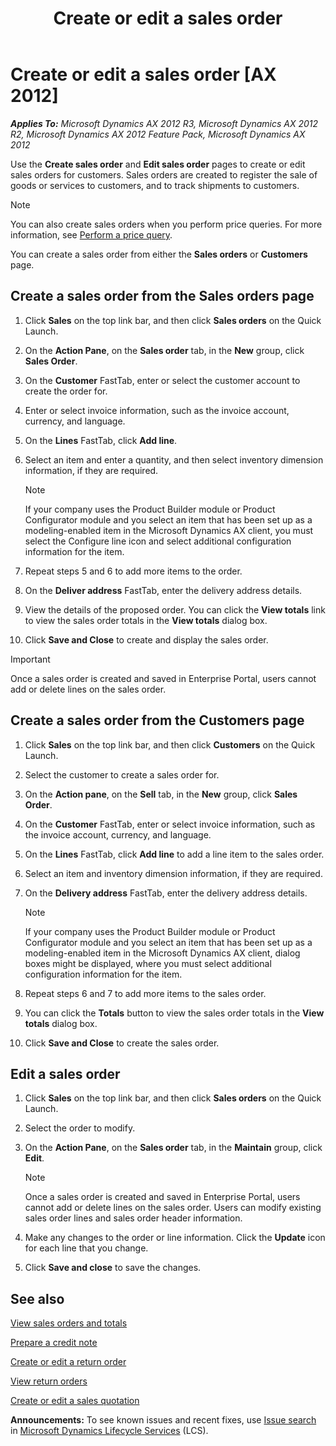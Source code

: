 ﻿---
title: Create or edit a sales order
TOCTitle: Create or edit a sales order
ms:assetid: 9c48ad87-66d4-43a2-945c-8f78de33035c
ms:mtpsurl: https://technet.microsoft.com/en-us/library/Hh271608(v=AX.60)
ms:contentKeyID: 36384240
ms.date: 04/18/2014
mtps_version: v=AX.60
f1_keywords:
- EPPBAConfigurator
- EPPCConfigurator
- EPPCTemplateConfiguration
- EPSalesTableCreate
- EPSalesTableEdit
---

# Create or edit a sales order [AX 2012]


_**Applies To:** Microsoft Dynamics AX 2012 R3, Microsoft Dynamics AX 2012 R2, Microsoft Dynamics AX 2012 Feature Pack, Microsoft Dynamics AX 2012_

Use the **Create sales order** and **Edit sales order** pages to create or edit sales orders for customers. Sales orders are created to register the sale of goods or services to customers, and to track shipments to customers.


> [!NOTE]
> <P>You can also create sales orders when you perform price queries. For more information, see <A href="perform-a-price-query.md">Perform a price query</A>.</P>



You can create a sales order from either the **Sales orders** or **Customers** page.

## Create a sales order from the Sales orders page

1.  Click **Sales** on the top link bar, and then click **Sales orders** on the Quick Launch.

2.  On the **Action Pane**, on the **Sales order** tab, in the **New** group, click **Sales Order**.

3.  On the **Customer** FastTab, enter or select the customer account to create the order for.

4.  Enter or select invoice information, such as the invoice account, currency, and language.

5.  On the **Lines** FastTab, click **Add line**.

6.  Select an item and enter a quantity, and then select inventory dimension information, if they are required.
    

    > [!NOTE]
    > <P>If your company uses the Product Builder module or Product Configurator module and you select an item that has been set up as a modeling-enabled item in the Microsoft Dynamics AX client, you must select the Configure line icon and select additional configuration information for the item.</P>



7.  Repeat steps 5 and 6 to add more items to the order.

8.  On the **Deliver address** FastTab, enter the delivery address details.

9.  View the details of the proposed order. You can click the **View totals** link to view the sales order totals in the **View totals** dialog box.

10. Click **Save and Close** to create and display the sales order.


> [!IMPORTANT]
> <P>Once a sales order is created and saved in Enterprise Portal, users cannot add or delete lines on the sales order.</P>



## Create a sales order from the Customers page

1.  Click **Sales** on the top link bar, and then click **Customers** on the Quick Launch.

2.  Select the customer to create a sales order for.

3.  On the **Action pane**, on the **Sell** tab, in the **New** group, click **Sales Order**.

4.  On the **Customer** FastTab, enter or select invoice information, such as the invoice account, currency, and language.

5.  On the **Lines** FastTab, click **Add line** to add a line item to the sales order.

6.  Select an item and inventory dimension information, if they are required.

7.  On the **Delivery address** FastTab, enter the delivery address details.
    

    > [!NOTE]
    > <P>If your company uses the Product Builder module or Product Configurator module and you select an item that has been set up as a modeling-enabled item in the Microsoft Dynamics AX client, dialog boxes might be displayed, where you must select additional configuration information for the item.</P>



8.  Repeat steps 6 and 7 to add more items to the sales order.

9.  You can click the **Totals** button to view the sales order totals in the **View totals** dialog box.

10. Click **Save and Close** to create the sales order.

## Edit a sales order

1.  Click **Sales** on the top link bar, and then click **Sales orders** on the Quick Launch.

2.  Select the order to modify.

3.  On the **Action Pane**, on the **Sales order** tab, in the **Maintain** group, click **Edit**.
    

    > [!NOTE]
    > <P>Once a sales order is created and saved in Enterprise Portal, users cannot add or delete lines on the sales order. Users can modify existing sales order lines and sales order header information.</P>



4.  Make any changes to the order or line information. Click the **Update** icon for each line that you change.

5.  Click **Save and close** to save the changes.

## See also

[View sales orders and totals](view-sales-orders-and-totals.md)

[Prepare a credit note](prepare-a-credit-note.md)

[Create or edit a return order](create-or-edit-a-return-order.md)

[View return orders](view-return-orders.md)

[Create or edit a sales quotation](create-or-edit-a-sales-quotation.md)

  
**Announcements:** To see known issues and recent fixes, use [Issue search](http://go.microsoft.com/fwlink/?linkid=389258) in [Microsoft Dynamics Lifecycle Services](http://go.microsoft.com/fwlink/?linkid=306505) (LCS).

